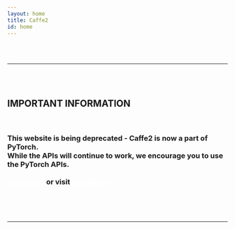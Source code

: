 ```yaml
---
layout: home
title: Caffe2
id: home
---
```

<section class="landing-describe landing-wrap">
    <div class="landing-container">
        <br/><br/><hr/><br/><br/>
         <h2>IMPORTANT INFORMATION</h2>
         <br/>
         <h3>This website is being deprecated - Caffe2 is now a part of PyTorch.<br/>
             While the APIs will continue to work, we encourage you to use the PyTorch APIs.<br/><br/> <a href="https://caffe2.ai/blog/2018/05/02/Caffe2_PyTorch_1_0.html" style="color:white">Read more</a> or visit <a href="https://pytorch.org" style="color: white">pytorch.org</a></h3><br/>
        <br/><br/><hr/><br/><br/>
    </div> 
</section>

